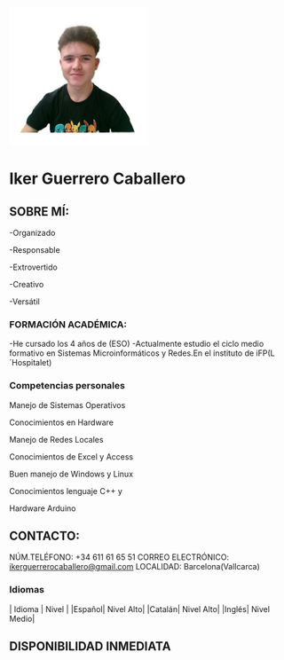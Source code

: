 <img src="https://github.com/DarkeusG/DarkeusG.github.io/blob/main/Untitled%20Project%20(2).jpg?raw=true">

# **Iker Guerrero Caballero**

## SOBRE MÍ:
-Organizado

-Responsable

-Extrovertido

-Creativo

-Versátil

### FORMACIÓN ACADÉMICA:
-He cursado los 4 años de (ESO)
-Actualmente estudio el ciclo medio formativo
en Sistemas Microinformáticos y Redes.En el
instituto de iFP(L´Hospitalet)




### Competencias personales

Manejo de Sistemas Operativos

Conocimientos en Hardware

Manejo de Redes Locales

Conocimientos de Excel y Access

Buen manejo de Windows y Linux

Conocimientos lenguaje C++ y

Hardware Arduino

## CONTACTO:
NÚM.TELÉFONO:
+34 611 61 65 51
CORREO ELECTRÓNICO:
ikerguerrerocaballero@gmail.com
LOCALIDAD:
Barcelona(Vallcarca)

### Idiomas
| Idioma | Nivel |
|Español| Nivel Alto|
|Catalán| Nivel Alto|
|Inglés| Nivel Medio|

## DISPONIBILIDAD INMEDIATA
